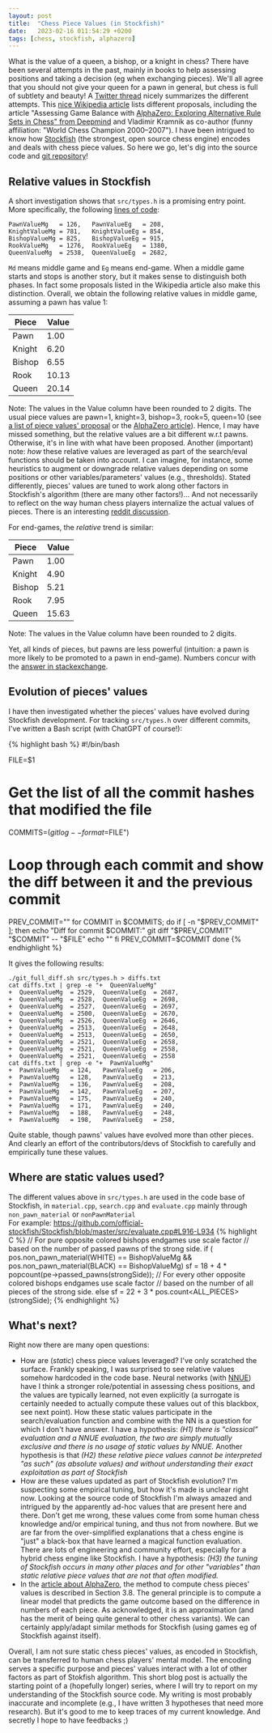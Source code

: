 ```yaml
---
layout: post
title:  "Chess Piece Values (in Stockfish)"
date:   2023-02-16 011:54:29 +0200
tags: [chess, stockfish, alphazero]
---
```


What is the value of a queen, a bishop, or a knight in chess? 
There have been several attempts in the past, mainly in books to help assessing positions and taking a decision (eg when exchanging pieces). We'll all agree that you should not give your queen for a pawn in general, but chess is full of subtlety and beauty! A [Twitter thread](https://twitter.com/martinmbauer/status/1624329951200649217) nicely summarizes the different attempts. This [nice Wikipedia article](https://en.wikipedia.org/wiki/Chess_piece_relative_value) lists different proposals, including the article "Assessing Game Balance with [AlphaZero: Exploring Alternative Rule Sets in Chess" from Deepmind](https://arxiv.org/abs/2009.04374) and Vladimir Kramnik as co-author (funny affiliation: "World Chess Champion
2000–2007"). I have been intrigued to know how [Stockfish](https://stockfishchess.org/) (the strongest, open source chess engine) encodes and deals with chess piece values. 
So here we go, let's dig into the source code and [git repository](https://github.com/official-stockfish/Stockfish)! 


## Relative values in Stockfish 

A short investigation shows that `src/types.h` is a promising entry point. 
More specifically, the following [lines of code](https://github.com/official-stockfish/Stockfish/blob/master/src/types.h#L192-L196):
```
PawnValueMg   = 126,   PawnValueEg   = 208,
KnightValueMg = 781,   KnightValueEg = 854,
BishopValueMg = 825,   BishopValueEg = 915,
RookValueMg   = 1276,  RookValueEg   = 1380,
QueenValueMg  = 2538,  QueenValueEg  = 2682,
```

`Md` means middle game and `Eg` means end-game. When a middle game starts and stops is another story, but it makes sense to distinguish both phases. 
In fact some proposals listed in the Wikipedia article also make this distinction. 
Overall, we obtain the following relative values in middle game, assuming a pawn has value 1: 

| Piece | Value |
| ----- | ----- |
| Pawn  | 1.00 |
| Knight | 6.20 |
| Bishop | 6.55 |
| Rook | 10.13 |
| Queen | 20.14 | 

Note: The values in the Value column have been rounded to 2 digits.
The usual piece values are pawn=1, knight=3, bishop=3, rook=5, queen=10 (see [a list of piece values' proposal](https://en.wikipedia.org/wiki/Chess_piece_relative_value) or the [AlphaZero article](https://arxiv.org/abs/2009.04374)). 
Hence, I may have missed something, but the relative values are a bit different w.r.t pawns. Otherwise, it's in line with what have been proposed. 
Another (important) note: *how* these relative values are leveraged as part of the search/eval functions should be taken into account. 
I can imagine, for instance, some heuristics to augment or downgrade relative values depending on some positions or other variables/parameters' values (e.g., thresholds). 
Stated differently, pieces' values are tuned to work along other factors in Stockfish's algorithm (there are many other factors!)... 
And not necessarily to reflect on the way human chess players internalize the actual values of pieces. 
There is an interesting [reddit discussion](https://www.reddit.com/r/chess/comments/e57lqz/stockfish_doesnt_use_the_traditional_piece_values/).

For end-games, the *relative* trend is similar:

| Piece | Value |
| ----- | ----- |
| Pawn | 1.00 |
| Knight | 4.90 |
| Bishop | 5.21 |
| Rook | 7.95 |
| Queen | 15.63 | 

Note: The values in the Value column have been rounded to 2 digits.

Yet, all kinds of pieces, but pawns are less powerful (intuition: a pawn is more likely to be promoted to a pawn in end-game). 
Numbers concur with the [answer in stackexchange](https://chess.stackexchange.com/a/27391).


## Evolution of pieces' values
I have then investigated whether the pieces' values have evolved during Stockfish development. 
For tracking `src/types.h` over different commits, I've written a Bash script (with ChatGPT of course!):

 
{% highlight bash %}
#!/bin/bash

FILE=$1

# Get the list of all the commit hashes that modified the file
COMMITS=$(git log --format=%H --follow -- "$FILE")

# Loop through each commit and show the diff between it and the previous commit
PREV_COMMIT=""
for COMMIT in $COMMITS; do
  if [ -n "$PREV_COMMIT" ]; then
    echo "Diff for commit $COMMIT:"
    git diff "$PREV_COMMIT" "$COMMIT" -- "$FILE"
    echo ""
  fi
  PREV_COMMIT=$COMMIT
done
{% endhighlight %}

It gives the following results:

```
./git_full_diff.sh src/types.h > diffs.txt
cat diffs.txt | grep -e "+  QueenValueMg"
+  QueenValueMg  = 2529,  QueenValueEg  = 2687,
+  QueenValueMg  = 2528,  QueenValueEg  = 2698,
+  QueenValueMg  = 2527,  QueenValueEg  = 2697,
+  QueenValueMg  = 2500,  QueenValueEg  = 2670,
+  QueenValueMg  = 2526,  QueenValueEg  = 2646,
+  QueenValueMg  = 2513,  QueenValueEg  = 2648,
+  QueenValueMg  = 2513,  QueenValueEg  = 2650,
+  QueenValueMg  = 2521,  QueenValueEg  = 2658,
+  QueenValueMg  = 2521,  QueenValueEg  = 2558,
+  QueenValueMg  = 2521,  QueenValueEg  = 2558
cat diffs.txt | grep -e "+  PawnValueMg"
+  PawnValueMg   = 124,   PawnValueEg   = 206,
+  PawnValueMg   = 128,   PawnValueEg   = 213,
+  PawnValueMg   = 136,   PawnValueEg   = 208,
+  PawnValueMg   = 142,   PawnValueEg   = 207,
+  PawnValueMg   = 175,   PawnValueEg   = 240,
+  PawnValueMg   = 171,   PawnValueEg   = 240,
+  PawnValueMg   = 188,   PawnValueEg   = 248,
+  PawnValueMg   = 198,   PawnValueEg   = 258,
```

Quite stable, though pawns' values have evolved more than other pieces. And clearly an effort of the contributors/devs of Stockfish to carefully and empirically tune these values. 

## Where are static values used? 

The different values above in `src/types.h` are used in the code base of Stockfish, in `material.cpp`, `search.cpp` and `evaluate.cpp` mainly through `non_pawn_material` or `nonPawnMaterial`   
For example: https://github.com/official-stockfish/Stockfish/blob/master/src/evaluate.cpp#L916-L934 
{% highlight C %}
// For pure opposite colored bishops endgames use scale factor
// based on the number of passed pawns of the strong side.
if (   pos.non_pawn_material(WHITE) == BishopValueMg
    && pos.non_pawn_material(BLACK) == BishopValueMg)
    sf = 18 + 4 * popcount(pe->passed_pawns(strongSide));
// For every other opposite colored bishops endgames use scale factor
// based on the number of all pieces of the strong side.
else
    sf = 22 + 3 * pos.count<ALL_PIECES>(strongSide);
{% endhighlight %}

## What's next? 

Right now there are many open questions:
 * How are (*static*) chess piece values leveraged? I've only scratched the surface. Frankly speaking, I was surprised to see relative values somehow hardcoded in the code base. Neural networks (with [NNUE](https://www.chessprogramming.org/NNUE)) have I think a stronger role/potential in assessing chess positions, and the values are typically learned, not even explicitly (a surrogate is certainly needed to actually compute these values out of this blackbox, see next point). How these static values participate in the search/evaluation function and combine with the NN is a question for which I don't have answer. I have a hypothesis: *(H1) there is "classical" evaluation and a NNUE evaluation, the two are simply mutually exclusive and there is no usage of static values by NNUE.* 
 Another hypothesis is that *(H2) these relative piece values cannot be interpreted "as such" (as absolute values) and without understanding their exact exploitation as part of Stockfish*
 * How are these values updated as part of Stockfish evolution? I'm suspecting some empirical tuning, but how it's made is unclear right now. Looking at the source code of Stockfish I'm always amazed and intrigued by the apparently ad-hoc values that are present here and there. Don't get me wrong, these values come from some human chess knowledge and/or empirical tuning, and thus not from nowhere. But we are far from the over-simplified explanations that a chess engine is "just" a black-box that have learned a magical function evaluation. There are lots of engineering and community effort, especially for a hybrid chess engine like Stockfish. I have a hypothesis: *(H3) the tuning of Stockfish occurs in many other places and for other "variables" than static relative piece values that are not that often modified.* 
 * In the [article about AlphaZero](https://arxiv.org/abs/2009.04374), the method to compute chess pieces' values is described in Section 3.8. The general principle is to compute a linear
model that predicts the game outcome based on the difference in numbers of each piece. As acknowledged, it is an approximation (and has the merit of being quite general to other chess variants). We can certainly apply/adapt similar methods for Stockfish (using games eg of Stockfish against itself).  

Overall, I am not sure static chess pieces' values, as encoded in Stockfish, can be transferred to human chess players' mental model. 
The encoding serves a specific purpose and pieces' values interact with a lot of other factors as part of Stokfish algorithm. 
This short blog post is actually the starting point of a (hopefully longer) series, where I will try to report on my understanding of the Stockfish source code. 
My writing is most probably inaccurate and incomplete (e.g., I have written 3 hypotheses that need more research). 
But it's good to me to keep traces of my current knowledge. And secretly I hope to have feedbacks ;)

  







 














